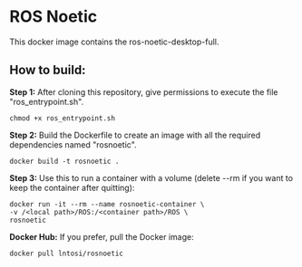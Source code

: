 ROS Noetic
==========

This docker image contains the ros-noetic-desktop-full.

## How to build:

**Step 1:** After cloning this repository, give permissions to execute the file "ros_entrypoint.sh".
 
```shell
chmod +x ros_entrypoint.sh
```

**Step 2:** Build the Dockerfile to create an image with all the required dependencies named "rosnoetic".
 
```shell
docker build -t rosnoetic .
```

**Step 3:** Use this to run a container with a volume (delete --rm if you want to keep the container after quitting):

```shell
docker run -it --rm --name rosnoetic-container \
-v /<local path>/ROS:/<container path>/ROS \
rosnoetic
```

**Docker Hub:** If you prefer, pull the Docker image:

```shell
docker pull lntosi/rosnoetic
```
